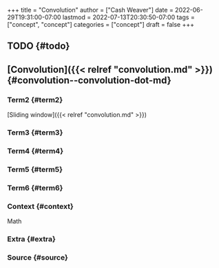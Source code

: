 +++
title = "Convolution"
author = ["Cash Weaver"]
date = 2022-06-29T19:31:00-07:00
lastmod = 2022-07-13T20:30:50-07:00
tags = ["concept", "concept"]
categories = ["concept"]
draft = false
+++

## TODO {#todo}


## [Convolution]({{< relref "convolution.md" >}}) {#convolution--convolution-dot-md}


### Term2 {#term2}

[Sliding window]({{< relref "convolution.md" >}})


### Term3 {#term3}


### Term4 {#term4}


### Term5 {#term5}


### Term6 {#term6}


### Context {#context}

Math


### Extra {#extra}


### Source {#source}
